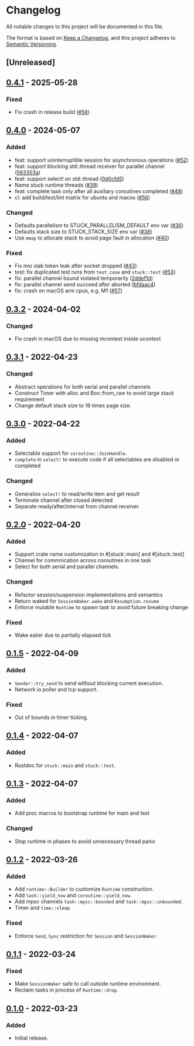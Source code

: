# Changelog

All notable changes to this project will be documented in this file.

The format is based on [Keep a Changelog](https://keepachangelog.com/en/1.0.0/),
and this project adheres to [Semantic Versioning](https://semver.org/spec/v2.0.0.html).

## [Unreleased]

## [0.4.1] - 2025-05-28
### Fixed
- Fix crash in release build ([#58](https://github.com/kezhuw/stuck/pull/58))

## [0.4.0] - 2024-05-07
### Added
- feat: support uninterruptible session for asynchronous operations ([#52](https://github.com/kezhuw/stuck/pull/52))
- feat: support blocking std::thread receiver for parallel channel ([563353a](https://github.com/kezhuw/stuck/commit/563353ab3ba53677ded2e606584c88be326e681a))
- feat: support select! on std::thread ([0d0cfd5](https://github.com/kezhuw/stuck/commit/0d0cfd5a58cf7c96843af9d45be1b9db0a2fd367))
- Name stuck runtime threads ([#39](https://github.com/kezhuw/stuck/pull/39))
- feat: complete task only after all auxiliary coroutines completed ([#48](https://github.com/kezhuw/stuck/pull/48))
- ci: add build/test/lint matrix for ubuntu and macos ([#56](https://github.com/kezhuw/stuck/pull/56))

### Changed
- Defaults parallelism to STUCK_PARALLELISM_DEFAULT env var ([#36](https://github.com/kezhuw/stuck/pull/36))
- Defaults stack size to STUCK_STACK_SIZE env var ([#38](https://github.com/kezhuw/stuck/pull/38))
- Use `mmap` to allocate stack to avoid page fault in allocation ([#40](https://github.com/kezhuw/stuck/pull/40))

### Fixed
- Fix mio slab token leak after socket dropped ([#43](https://github.com/kezhuw/stuck/pull/43))
- test: fix duplicated test runs from `test_case` and `stuck::test` ([#53](https://github.com/kezhuw/stuck/pull/53))
- fix: parallel channel bound violated temporarily ([2ddef1d](https://github.com/kezhuw/stuck/commit/2ddef1da60255d495804fb39c3a413d94a130340))
- fix: parallel channel send succeed after aborted ([bfdaac4](https://github.com/kezhuw/stuck/commit/bfdaac46d7c25c0ebff92d99a670fdb0918e0d1b))
- fix: crash on macOS arm cpus, e.g. M1 ([#57](https://github.com/kezhuw/stuck/pull/57))

## [0.3.2] - 2024-04-02
### Changed
- Fix crash in macOS due to missing mcontext inside ucontext

## [0.3.1] - 2022-04-23
### Changed
- Abstract operations for both serial and parallel channels
- Construct Timer with alloc and Box::from_raw to avoid large stack requirement
- Change default stack size to 16 times page size.

## [0.3.0] - 2022-04-22
### Added
- Selectable support for `coroutine::JoinHandle`.
- `complete` in `select!` to execute code if all selectables are disabled or completed

### Changed
- Generalize `select!` to read/write item and get result
- Terminate channel after closed detected
- Separate ready/after/interval from channel receiver.

## [0.2.0] - 2022-04-20
### Added
- Support crate name customization in #[stuck::main] and #[stuck::test]
- Channel for commnication across coroutines in one task
- Select for both serial and parallel channels.

### Changed
- Refactor session/suspension implementations and semantics
- Return waked for `SessionWaker.wake` and `Resumption.resume`
- Enforce mutable `Runtime` to spawn task to avoid future breaking change

### Fixed
- Wake ealier due to partially elapsed tick

## [0.1.5] - 2022-04-09
### Added
- `Sender::try_send` to send without blocking current execution.
- Network io poller and tcp support.

### Fixed
- Out of bounds in timer ticking.

## [0.1.4] - 2022-04-07
### Added
- Rustdoc for `stuck::main` and `stuck::test`.

## [0.1.3] - 2022-04-07
### Added
- Add proc macros to bootstrap runtime for main and test

### Changed
- Stop runtime in phases to avoid unnecessary thread panic

## [0.1.2] - 2022-03-26
### Added
- Add `runtime::Builder` to customize `Runtime` construction.
- Add `task::yield_now` and `coroutine::yield_now`.
- Add mpsc channels `task::mpsc::bounded` and `task::mpsc::unbounded`.
- Timer and `time::sleep`.

### Fixed
- Enforce `Send`, `Sync` restriction for `Session` and `SessionWaker`.

## [0.1.1] - 2022-03-24
### Fixed
- Make `SessionWaker` safe to call outside runtime environment.
- Reclaim tasks in process of `Runtime::drop`.

## [0.1.0] - 2022-03-23
### Added
- Initial release.

[0.4.1]: https://github.com/kezhuw/stuck/compare/v0.4.0...v0.4.1
[0.4.0]: https://github.com/kezhuw/stuck/compare/v0.3.2...v0.4.0
[0.3.2]: https://github.com/kezhuw/stuck/compare/v0.3.1...v0.3.2
[0.3.1]: https://github.com/kezhuw/stuck/compare/v0.3.0...v0.3.1
[0.3.0]: https://github.com/kezhuw/stuck/compare/v0.2.0...v0.3.0
[0.2.0]: https://github.com/kezhuw/stuck/compare/v0.1.5...v0.2.0
[0.1.5]: https://github.com/kezhuw/stuck/compare/v0.1.4...v0.1.5
[0.1.4]: https://github.com/kezhuw/stuck/compare/v0.1.3...v0.1.4
[0.1.3]: https://github.com/kezhuw/stuck/compare/v0.1.2...v0.1.3
[0.1.2]: https://github.com/kezhuw/stuck/compare/v0.1.1...v0.1.2
[0.1.1]: https://github.com/kezhuw/stuck/compare/v0.1.0...v0.1.1
[0.1.0]: https://github.com/kezhuw/stuck/releases/tag/v0.1.0
